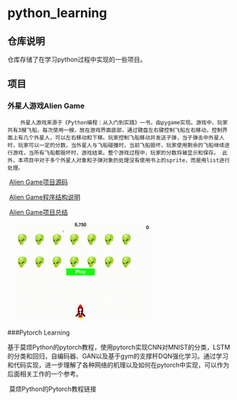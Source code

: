 # python_learning
## 仓库说明
仓库存储了在学习python过程中实现的一些项目。
## 项目
### 外星人游戏Alien Game

 		外星人游戏来源于《Python编程：从入门到实践》一书，由pygame实现。游戏中，玩家共有3艘飞船，每次使用一艘，放在游戏界面底部，通过键盘左右键控制飞船左右移动，控制界面上有几个外星人，可以左右移动和下移。玩家控制飞船移动并发送子弹，当子弹击中外星人时，玩家可以一定的分数，当外星人与飞船碰撞时，当前飞船毁坏，玩家使用剩余的飞船继续进行游戏，当所有飞船都毁坏时，游戏结束。整个游戏过程中，玩家的分数将被显示和保存。 此外，本项目中对于多个外星人对象和子弹对象的处理没有使用书上的sprite，而是用list进行处理。

​			[Alien Game项目源码](https://github.com/wzyzyw/python_learning/blob/master/alien_game)

​           [Alien Game程序结构说明](https://github.com/wzyzyw/python_learning/blob/master/alien_game/code_introduction.md)

​           [Alien Game项目总结]( https://blog.csdn.net/ha_____ha/article/details/104152240 )

​           ![result]( https://github.com/wzyzyw/python_learning/blob/master/alien_game/image/result.gif )

###Pytorch Learning

​		基于莫烦Python的pytorch教程，使用pytorch实现CNN对MNIST的分类，LSTM的分类和回归，自编码器、GAN以及基于gym的支撑杆DQN强化学习。通过学习和代码实现，进一步理解了各种网络的机理以及如何在pytorch中实现，可以作为后面相关工作的一个参考。

​		莫烦Python的Pytorch教程链接[]( https://morvanzhou.github.io/tutorials/machine-learning/torch/ )




